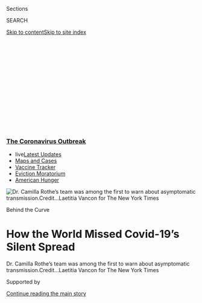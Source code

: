 <div id="app">

<div>

<div>

<div>

<div class="NYTAppHideMasthead css-ikk3s8 e1suatyy0">

<div class="section css-133zg39 e1suatyy2">

<div class="css-eph4ug er09x8g0">

<div class="css-6n7j50">

</div>

<span class="css-1dv1kvn">Sections</span>

<div class="css-10488qs">

<span class="css-1dv1kvn">SEARCH</span>

</div>

[Skip to content](#site-content)[Skip to site
index](#site-index)

</div>

<div class="css-10698na e1huz5gh0">

</div>

</div>

</div>

</div>

<div data-aria-hidden="false">

<div id="site-content" data-role="main">

<div>

<div class="css-1aor85t" style="opacity:0.000000001;z-index:-1;visibility:hidden">

<div class="css-1hqnpie">

<div class="css-epjblv">

<span class="css-17xtcya">[Europe](/section/world/europe)</span><span class="css-x15j1o">|</span><span class="css-fwqvlz">How
the World Missed Covid-19’s Silent
Spread</span>

</div>

<div class="css-k008qs">

<div class="css-1iwv8en">

<span class="css-18z7m18"></span>

<div>

</div>

</div>

<span class="css-1n6z4y">https://nyti.ms/2Vo3AHG</span>

<div class="css-1705lsu">

<div class="css-4xjgmj">

<div class="css-4skfbu" data-role="toolbar" data-aria-label="Social Media Share buttons, Save button, and Comments Panel with current comment count" data-testid="share-tools">

  - 
  - 
  - 
  - 
    
    <div class="css-6n7j50">
    
    </div>

  - 
  - 

</div>

</div>

</div>

</div>

</div>

</div>

<div class="css-11qgg8s">

<div class="css-l9svim">

### [<span class="css-pa1jbp"><span class="css-1rxm0ex">The Coronavirus</span><span class="css-1rxm0ex"> Outbreak</span></span>](https://www.nytimes3xbfgragh.onion/news-event/coronavirus?name=styln-coronavirus&region=TOP_BANNER&block=storyline_menu_recirc&action=click&pgtype=Article&impression_id=b0487d90-f1ca-11ea-bca2-6b52b31b60eb&variant=undefined)

  - <span class="css-ousu42"><span class="css-12clwdu">live</span>[Latest
    Updates](https://www.nytimes3xbfgragh.onion/2020/09/08/world/covid-19-coronavirus.html?name=styln-coronavirus&region=TOP_BANNER&block=storyline_menu_recirc&action=click&pgtype=Article&impression_id=b048a4a0-f1ca-11ea-bca2-6b52b31b60eb&variant=undefined)</span>
  - <span class="css-ousu42">[Maps and
    Cases](https://www.nytimes3xbfgragh.onion/interactive/2020/us/coronavirus-us-cases.html?name=styln-coronavirus&region=TOP_BANNER&block=storyline_menu_recirc&action=click&pgtype=Article&impression_id=b048a4a1-f1ca-11ea-bca2-6b52b31b60eb&variant=undefined)</span>
  - <span class="css-ousu42">[Vaccine
    Tracker](https://www.nytimes3xbfgragh.onion/interactive/2020/science/coronavirus-vaccine-tracker.html?name=styln-coronavirus&region=TOP_BANNER&block=storyline_menu_recirc&action=click&pgtype=Article&impression_id=b048a4a2-f1ca-11ea-bca2-6b52b31b60eb&variant=undefined)</span>
  - <span class="css-ousu42">[Eviction
    Moratorium](https://www.nytimes3xbfgragh.onion/2020/09/02/your-money/eviction-moratorium-covid.html?name=styln-coronavirus&region=TOP_BANNER&block=storyline_menu_recirc&action=click&pgtype=Article&impression_id=b048a4a3-f1ca-11ea-bca2-6b52b31b60eb&variant=undefined)</span>
  - <span class="css-ousu42">[American
    Hunger](https://www.nytimes3xbfgragh.onion/interactive/2020/09/02/magazine/food-insecurity-hunger-us.html?name=styln-coronavirus&region=TOP_BANNER&block=storyline_menu_recirc&action=click&pgtype=Article&impression_id=b048a4a4-f1ca-11ea-bca2-6b52b31b60eb&variant=undefined)</span>

</div>

</div>

<div id="fullBleedHeaderContent">

<div class="css-9fsmc8">

![<span class="css-16f3y1r e13ogyst0" data-aria-hidden="true">Dr.
Camilla Rothe’s team was among the first to warn about asymptomatic
transmission.</span><span class="css-cnj6d5 e1z0qqy90" itemprop="copyrightHolder"><span class="css-1ly73wi e1tej78p0">Credit...</span><span><span>Laetitia
Vancon for The New York
Times</span></span></span>](https://static01.graylady3jvrrxbe.onion/images/2020/06/22/world/xxasymptomatic/xxasymptomatic-articleLarge-v3.jpg?quality=75&auto=webp&disable=upscale)

</div>

<div class="css-1aqq9tq">

Behind the Curve

<div class="css-1vkm6nb ehdk2mb0">

# How the World Missed Covid-19’s Silent Spread

</div>

</div>

<div class="css-nwzfg5 e1gnum310">

<span class="css-1f9pvn2 europe">Dr. Camilla Rothe’s team was among the
first to warn about asymptomatic
transmission.</span><span class="css-cnj6d5 e1z0qqy90" itemprop="copyrightHolder"><span class="css-1ly73wi e1tej78p0">Credit...</span><span><span>Laetitia
Vancon for The New York Times</span></span></span>

</div>

<div id="sponsor-wrapper" class="css-1hyfx7x">

<div id="sponsor-slug" class="css-19vbshk">

Supported by

</div>

[Continue reading the main
story](#after-sponsor)

<div id="sponsor" class="ad sponsor-wrapper" style="text-align:center;height:100%;display:block">

</div>

<div id="after-sponsor">

</div>

</div>

<div class="css-1wx1auc e1gnum311">

<div class="css-tk9fsr">

[Leer en
español](https://www.nytimes3xbfgragh.onion/es/2020/06/29/espanol/mundo/coronavirus-asintomaticos.html "Read in Spanish")

</div>

</div>

</div>

<div class="section meteredContent css-1r7ky0e" name="articleBody" itemprop="articleBody">

<div class="css-1fanzo5 StoryBodyCompanionColumn">

<div class="css-53u6y8">

Symptomless transmission makes the coronavirus far harder to fight. But
health officials dismissed the risk for months, pushing misleading and
contradictory claims in the face of mounting evidence.

<div class="css-1wlr991">

<div class="css-18e8msd">

<div class="css-2ja7y1 epjyd6m0">

<div class="css-1baulvz">

By <span class="css-1baulvz" itemprop="name">Matt Apuzzo</span>,
<span class="css-1baulvz" itemprop="name">Selam Gebrekidan</span> and
<span class="css-1baulvz last-byline" itemprop="name">David D.
Kirkpatrick</span>

</div>

</div>

</div>

</div>

June 27, 2020

-----

MUNICH — Dr. Camilla Rothe was about to leave for dinner when the
government laboratory called with the surprising test result. Positive.
It was Jan. 27. She had just discovered Germany’s first case of the new
[coronavirus](https://www.nytimes3xbfgragh.onion/2020/08/06/health/coronavirus-asymptomatic-transmission.html).

But the diagnosis made no sense. Her patient, a businessman from a
nearby auto parts company, could have been infected by only one person:
a colleague visiting from China. And that colleague should not have been
contagious.

The visitor had seemed perfectly healthy during her stay in Germany. No
coughing or sneezing, no signs of fatigue or fever during two days of
long meetings. She told colleagues that she had started feeling ill
after the flight back to China. Days later, she tested positive for the
coronavirus.

Scientists at the time believed that only people with symptoms could
[spread the
coronavirus](https://www.nytimes3xbfgragh.onion/2020/07/21/health/coronavirus-infections-us.html).
They assumed it acted like its genetic cousin,
SARS.

</div>

</div>

<div class="css-1fanzo5 StoryBodyCompanionColumn">

<div class="css-53u6y8">

<div class="section css-1lpvp6o capsule-content" data-id="100000007240537" data-uri="nyt://capsule/b49668fb-2e01-5ae1-9496-f17bdbcc1c16">

<div>

</div>

</div>

“People who know much more about coronaviruses than I do were absolutely
sure,” recalled Dr. Rothe, an infectious disease specialist at Munich
University Hospital.

But if the experts were wrong, if the virus could spread from seemingly
healthy carriers or people who had not yet developed symptoms, the
ramifications were potentially catastrophic. Public-awareness campaigns,
airport screening and stay-home-if-you’re sick policies might not stop
it. More aggressive measures might be required — ordering healthy people
to wear masks, for instance, or restricting international travel.

Dr. Rothe and her colleagues were among the first to warn the world. But
even as evidence accumulated from other scientists, leading health
officials expressed unwavering confidence that symptomless spreading was
not important.

</div>

</div>

<div class="css-1fanzo5 StoryBodyCompanionColumn">

<div class="css-53u6y8">

In the days and weeks to come, politicians, public health officials and
rival academics disparaged or ignored the Munich team. Some actively
worked to undermine the warnings at a crucial moment, as the disease was
spreading unnoticed in [French
churches](https://www.reuters.com/article/us-health-coronavirus-france-church-spec/special-report-five-days-of-worship-that-set-a-virus-time-bomb-in-france-idUSKBN21H0Q2),
Italian soccer stadiums and Austrian ski bars. A cruise ship, the
Diamond Princess, would become a deadly harbinger of symptomless
spreading.

</div>

</div>

<div>

</div>

<div class="css-79elbk" data-testid="photoviewer-wrapper">

<div class="css-z3e15g" data-testid="photoviewer-wrapper-hidden">

</div>

<div class="css-1a48zt4 ehw59r15" data-testid="photoviewer-children">

![<span class="css-16f3y1r e13ogyst0" data-aria-hidden="true">London’s
Columbia Road flower market was packed as usual in
March.</span><span class="css-cnj6d5 e1z0qqy90" itemprop="copyrightHolder"><span class="css-1ly73wi e1tej78p0">Credit...</span><span>Andrew
Testa for The New York
Times</span></span>](https://static01.graylady3jvrrxbe.onion/images/2020/06/28/world/28asymptomatic-jump-6/merlin_170540889_773e07a6-e978-4dc4-ab9a-610c9b70b23f-articleLarge.jpg?quality=75&auto=webp&disable=upscale)

</div>

</div>

<div class="css-79elbk" data-testid="photoviewer-wrapper">

<div class="css-z3e15g" data-testid="photoviewer-wrapper-hidden">

</div>

<div class="css-1a48zt4 ehw59r15" data-testid="photoviewer-children">

<div class="css-1xdhyk6 erfvjey0">

<span class="css-1ly73wi e1tej78p0">Image</span>

<div class="css-zjzyr8">

<div data-testid="lazyimage-container" style="height:250.68888888888893px">

</div>

</div>

</div>

<span class="css-16f3y1r e13ogyst0" data-aria-hidden="true">Officers in
protective gear boarded the the Diamond Princess in February to move a
person with the coronavirus to a
hospital.</span><span class="css-cnj6d5 e1z0qqy90" itemprop="copyrightHolder"><span class="css-1ly73wi e1tej78p0">Credit...</span><span>Kim
Kyung-Hoon/Reuters</span></span>

</div>

</div>

<div class="css-1fanzo5 StoryBodyCompanionColumn">

<div class="css-53u6y8">

Interviews with doctors and public health officials in more than a dozen
countries show that for two crucial months — and in the face of mounting
genetic evidence — Western health officials and political leaders played
down or denied the risk of symptomless spreading. Leading health
agencies including the World Health Organization and the European Center
for Disease Prevention and Control provided contradictory and sometimes
misleading advice. A crucial public health discussion devolved into a
semantic debate over what to call infected people without clear
symptoms.

The two-month delay was a product of faulty scientific assumptions,
academic rivalries and, perhaps most important, a reluctance to accept
that containing the virus would take drastic measures. The resistance to
emerging evidence was one part of the world’s sluggish response to the
virus.

It is impossible to calculate the human toll of that delay, but models
suggest that earlier, aggressive action might have saved tens of
thousands of lives. Countries like Singapore and Australia, which used
testing and contact-tracing and moved swiftly to quarantine seemingly
healthy travelers, fared far better than those that did
not.

</div>

</div>

<div class="css-79elbk" data-testid="photoviewer-wrapper">

<div class="css-z3e15g" data-testid="photoviewer-wrapper-hidden">

</div>

<div class="css-1a48zt4 ehw59r15" data-testid="photoviewer-children">

<div class="css-1xdhyk6 erfvjey0">

<span class="css-1ly73wi e1tej78p0">Image</span>

<div class="css-zjzyr8">

<div data-testid="lazyimage-container" style="height:257.77777777777777px">

</div>

</div>

</div>

<span class="css-16f3y1r e13ogyst0" data-aria-hidden="true">Enjoying a
sunny day at the Louvre in Paris in
mid-March.</span><span class="css-cnj6d5 e1z0qqy90" itemprop="copyrightHolder"><span class="css-1ly73wi e1tej78p0">Credit...</span><span>Dmitry
Kostyukov for The New York
Times</span></span>

</div>

</div>

<div class="css-79elbk" data-testid="photoviewer-wrapper">

<div class="css-z3e15g" data-testid="photoviewer-wrapper-hidden">

</div>

<div class="css-1a48zt4 ehw59r15" data-testid="photoviewer-children">

<div class="css-1xdhyk6 erfvjey0">

<span class="css-1ly73wi e1tej78p0">Image</span>

<div class="css-zjzyr8">

<div data-testid="lazyimage-container" style="height:258.4222222222222px">

</div>

</div>

</div>

<span class="css-16f3y1r e13ogyst0" data-aria-hidden="true">Patients
awaiting test results in March at a hospital in Brescia, Italy, one of
the first parts of Europe to be hit hard by the
coronavirus.</span><span class="css-cnj6d5 e1z0qqy90" itemprop="copyrightHolder"><span class="css-1ly73wi e1tej78p0">Credit...</span><span>Alessandro
Grassani for The New York Times</span></span>

</div>

</div>

<div class="css-1fanzo5 StoryBodyCompanionColumn">

<div class="css-53u6y8">

It is now widely accepted that seemingly healthy people can spread the
virus, though uncertainty remains over how much they have contributed to
the pandemic. Though estimates vary, models using data from [Hong
Kong](https://www.nature.com/articles/s41591-020-0869-5), [Singapore and
China](https://www.eurosurveillance.org/content/10.2807/1560-7917.ES.2020.25.17.2000257)
suggest that 30 to 60 percent of spreading occurs when people have no
symptoms.

“This was, I think, a very simple truth,” Dr. Rothe said. “I was
surprised that it would cause such a storm. I can’t explain it.”

Even now, with more than 9 million cases around the world, and [a death
toll
approaching 500,000](https://www.nytimes3xbfgragh.onion/interactive/2020/world/coronavirus-maps.html),
Covid-19 remains an unsolved riddle. It is too soon to know whether the
worst has passed, or if a second global wave of infections is about to
crash down. But it is clear that an array of countries, from secretive
regimes to overconfident democracies, have fumbled their response,
misjudged the virus and ignored their own emergency plans.

It is also painfully clear that time was a critical commodity in curbing
the virus — and that too much of it was wasted.

## ‘She Was Not Ill’

On the night of Germany’s first positive test, the virus had seemed far
away. Fewer than 100 fatalities had been reported worldwide. Italy,
which would become Europe’s ground zero, would not record its first
cases for another three days.

A few reports out of China had already suggested the possibility of
symptomless spreading. But nobody had proved it could happen.

</div>

</div>

<div class="css-1fanzo5 StoryBodyCompanionColumn">

<div class="css-53u6y8">

That night, Dr. Rothe tapped out an email to a few dozen doctors and
public health officials.

“Infections can actually be transmitted during the incubation period,”
she wrote.

Three more employees from the auto parts company, Webasto, tested
positive the following day. Their symptoms were so mild that, normally,
it’s likely that none would have been flagged for testing, or have
thought to stay at home.

Dr. Rothe decided she had to sound the alarm. Her boss, Dr. Michael
Hoelscher, dashed off an email to The New England Journal of Medicine.
“We believe that this observation is of utmost importance,” he wrote.

Editors responded immediately. How soon could they see the
paper?

</div>

</div>

<div class="css-79elbk" data-testid="photoviewer-wrapper">

<div class="css-z3e15g" data-testid="photoviewer-wrapper-hidden">

</div>

<div class="css-1a48zt4 ehw59r15" data-testid="photoviewer-children">

<div class="css-1xdhyk6 erfvjey0">

<span class="css-1ly73wi e1tej78p0">Image</span>

<div class="css-zjzyr8">

<div data-testid="lazyimage-container" style="height:257.77777777777777px">

</div>

</div>

</div>

<span class="css-16f3y1r e13ogyst0" data-aria-hidden="true">Dr. Michael
Hoelscher in his office during an interview with a local TV
station.</span><span class="css-cnj6d5 e1z0qqy90" itemprop="copyrightHolder"><span class="css-1ly73wi e1tej78p0">Credit...</span><span>Laetitia
Vancon for The New York
Times</span></span>

</div>

</div>

<div class="css-79elbk" data-testid="photoviewer-wrapper">

<div class="css-z3e15g" data-testid="photoviewer-wrapper-hidden">

</div>

<div class="css-1a48zt4 ehw59r15" data-testid="photoviewer-children">

<div class="css-1xdhyk6 erfvjey0">

<span class="css-1ly73wi e1tej78p0">Image</span>

<div class="css-zjzyr8">

<div data-testid="lazyimage-container" style="height:257.77777777777777px">

</div>

</div>

</div>

<span class="css-16f3y1r e13ogyst0" data-aria-hidden="true">Dr. Rothe
swabbing a volunteer during a Covid-19 study in a nursing home in Munich
this
month.</span><span class="css-cnj6d5 e1z0qqy90" itemprop="copyrightHolder"><span class="css-1ly73wi e1tej78p0">Credit...</span><span>Laetitia
Vancon for The New York Times</span></span>

</div>

</div>

<div class="css-1fanzo5 StoryBodyCompanionColumn">

<div class="css-53u6y8">

The next morning, Jan. 30, public health officials interviewed the
Chinese businesswoman by phone. Hospitalized in Shanghai, she explained
that she’d started feeling sick on the flight home. Looking back, maybe
she’d had some mild aches or fatigue, but she had chalked them up to a
long day of travel.

<div id="NYT_MAIN_CONTENT_1_REGION" class="css-9tf9ac">

<div>

</div>

</div>

“From her perspective, she was not ill,” said Nadine Schian, a Webasto
spokeswoman who was on the call. “She said, ‘OK, I felt tired. But I’ve
been in Germany a lot of times before and I always have jet lag.’”

</div>

</div>

<div class="css-1fanzo5 StoryBodyCompanionColumn">

<div class="css-53u6y8">

When the health officials described the call, Dr. Rothe and Dr.
Hoelscher quickly finished and submitted their article. Dr. Rothe did
not talk to the patient herself but said she relied on the health
authority summary.

Within hours, [it was
online](https://www.nejm.org/doi/full/10.1056/NEJMc2001468). It was a
modest clinical observation at a key time. Just days earlier, the World
Health Organization had said it needed more information about this very
topic.

What the authors did not know, however, was that in a suburb 20 minutes
away, another group of doctors had also been rushing to publish a
report. Neither knew what the other was working on, a seemingly small
academic rift that would have global implications.

## Academic Hairsplitting

The second group was made up of officials with the Bavarian health
authority and Germany’s national health agency, known as the Robert Koch
Institute. Inside a suburban office, doctors unfurled mural paper and
traced infection routes using colored pens.

Their team, led by the Bavarian epidemiologist Dr. Merle Böhmer,
submitted an article to The Lancet, another premier medical journal. But
the Munich hospital group had scooped them by three hours. Dr. Böhmer
said her team’s article, which went unpublished as a result, had reached
similar conclusions but worded them slightly differently.

Dr. Rothe had written that patients appeared to be contagious before the
onset of *any* symptoms. The government team had written that patients
appeared to be contagious before the onset of *full* symptoms — at a
time when symptoms were so mild that people might not even recognize
them.

The Chinese woman, for example, had woken up in the middle of the night
feeling jet-lagged. Wanting to be sharp for her meetings, she took a
Chinese medicine called 999 — containing the equivalent of a Tylenol
tablet — and went back to bed.

</div>

</div>

<div class="css-1fanzo5 StoryBodyCompanionColumn">

<div class="css-53u6y8">

Perhaps that had masked a mild fever? Perhaps her jet lag was actually
fatigue? She had reached for a shawl during a meeting. Maybe that was a
sign of
chills?

</div>

</div>

<div class="css-79elbk" data-testid="photoviewer-wrapper">

<div class="css-z3e15g" data-testid="photoviewer-wrapper-hidden">

</div>

<div class="css-1a48zt4 ehw59r15" data-testid="photoviewer-children">

<div class="css-1xdhyk6 erfvjey0">

<span class="css-1ly73wi e1tej78p0">Image</span>

<div class="css-zjzyr8">

<div data-testid="lazyimage-container" style="height:258.4222222222222px">

</div>

</div>

</div>

<span class="css-16f3y1r e13ogyst0" data-aria-hidden="true">Dr. Merle
Böhmer and her team wrote that patients appeared to be contagious
before showing full symptoms, not before showing any
symptoms. </span><span class="css-cnj6d5 e1z0qqy90" itemprop="copyrightHolder"><span class="css-1ly73wi e1tej78p0">Credit...</span><span>Laetitia
Vancon for The New York
Times</span></span>

</div>

</div>

<div class="css-79elbk" data-testid="photoviewer-wrapper">

<div class="css-z3e15g" data-testid="photoviewer-wrapper-hidden">

</div>

<div class="css-1a48zt4 ehw59r15" data-testid="photoviewer-children">

<div class="css-1xdhyk6 erfvjey0">

<span class="css-1ly73wi e1tej78p0">Image</span>

<div class="css-zjzyr8">

<div data-testid="lazyimage-container" style="height:257.77777777777777px">

</div>

</div>

</div>

<span class="css-16f3y1r e13ogyst0" data-aria-hidden="true">Dr.
Hoelscher said he refused to change the wording of Dr. Rothe’s report
and to replace her name with those of members of the government task
force.</span><span class="css-cnj6d5 e1z0qqy90" itemprop="copyrightHolder"><span class="css-1ly73wi e1tej78p0">Credit...</span><span>Laetitia
Vancon for The New York Times</span></span>

</div>

</div>

<div class="css-1fanzo5 StoryBodyCompanionColumn">

<div class="css-53u6y8">

After two lengthy phone calls with the woman, doctors at the Robert Koch
Institute were convinced that she had simply failed to recognize her
symptoms. They wrote to the editor of The New England Journal of
Medicine, casting doubt on Dr. Rothe’s findings.

Editors there decided that the dispute amounted to hairsplitting. If it
took a lengthy interview to identify symptoms, how could anyone be
expected to do it in the real world?

“The question was whether she had something consistent with Covid-19 or
that anyone would have recognized at the time was Covid-19,” said Dr.
Eric Rubin, the journal’s editor.

“The answer seemed to be no.”

The journal did not publish the letter. But that would not be the end of
it.

</div>

</div>

<div class="css-1fanzo5 StoryBodyCompanionColumn">

<div class="css-53u6y8">

That weekend, Andreas Zapf, the head of the Bavarian health authority,
called Dr. Hoelscher of the Munich clinic. “Look, the people in Berlin
are very angry about your publication,” Dr. Zapf said, according to Dr.
Hoelscher.

He suggested changing the wording of Dr. Rothe’s report and replacing
her name with those of members of the government task force, Dr.
Hoelscher said. He refused.

The health agency would not discuss the phone call.

Until then, Dr. Hoelscher said, their report had seemed straightforward.
Now it was clear: “Politically, this was a major, major issue.”

## ‘A Complete Tsunami’

On Monday, Feb. 3, the journal Science ** published [an article calling
Dr. Rothe’s report
“flawed.”](https://www.sciencemag.org/news/2020/02/paper-non-symptomatic-patient-transmitting-coronavirus-wrong)
Science reported that the Robert Koch Institute had written to the New
England Journal to dispute her findings and correct an error.

The Robert Koch Institute declined repeated interview requests over
several weeks and did not answer written questions.

Dr. Rothe’s report quickly became a symbol of rushed research.
Scientists said she should have talked to the Chinese patient herself
before publishing, and that the omission had undermined her team’s work.
On Twitter, she and her colleagues were disparaged by scientists and
armchair experts alike.

“It broke over us like a complete tsunami,” Dr. Hoelscher said.

The controversy also overshadowed another crucial development out of
Munich.

</div>

</div>

<div class="css-1fanzo5 StoryBodyCompanionColumn">

<div class="css-53u6y8">

The next morning, Dr. Clemens-Martin Wendtner [made a startling
announcement](https://instmikrobiobw.de/aktuelles/ansicht/pressemitteilung).
Dr. Wendtner was overseeing treatment of Munich’s Covid-19 patients —
there were eight now — and had taken swabs from each.

He discovered the virus in the nose and throat at much higher levels,
and far earlier, than had been observed in SARS patients. That meant it
probably could spread before people knew they were
sick.

</div>

</div>

<div class="css-79elbk" data-testid="photoviewer-wrapper">

<div class="css-z3e15g" data-testid="photoviewer-wrapper-hidden">

</div>

<div class="css-1a48zt4 ehw59r15" data-testid="photoviewer-children">

<div class="css-1xdhyk6 erfvjey0">

<span class="css-1ly73wi e1tej78p0">Image</span>

<div class="css-zjzyr8">

<div data-testid="lazyimage-container" style="height:258.4222222222222px">

</div>

</div>

</div>

<span class="css-16f3y1r e13ogyst0" data-aria-hidden="true">Dr.
Clemens-Martin Wendtner’s work also suggested the risk that patients
could spread the virus before they realized they had
it.</span><span class="css-cnj6d5 e1z0qqy90" itemprop="copyrightHolder"><span class="css-1ly73wi e1tej78p0">Credit...</span><span>Laetitia
Vancon for The New York
Times</span></span>

</div>

</div>

<div class="css-79elbk" data-testid="photoviewer-wrapper">

<div class="css-z3e15g" data-testid="photoviewer-wrapper-hidden">

</div>

<div class="css-1a48zt4 ehw59r15" data-testid="photoviewer-children">

<div class="css-1xdhyk6 erfvjey0">

<span class="css-1ly73wi e1tej78p0">Image</span>

<div class="css-zjzyr8">

<div data-testid="lazyimage-container" style="height:258.4222222222222px">

</div>

</div>

</div>

<span class="css-16f3y1r e13ogyst0" data-aria-hidden="true">Dr. Rothe
helping a participant fill out a Covid-19 questionnaire at a nursing
home.</span><span class="css-cnj6d5 e1z0qqy90" itemprop="copyrightHolder"><span class="css-1ly73wi e1tej78p0">Credit...</span><span>Laetitia
Vancon for The New York Times</span></span>

</div>

</div>

<div class="css-1fanzo5 StoryBodyCompanionColumn">

<div class="css-53u6y8">

But the Science story drowned that news out. If Dr. Rothe’s paper had
implied that governments might need to do more against Covid-19, the
pushback from the Robert Koch Institute was an implicit defense of the
conventional thinking.

Sweden’s public health agency declared that Dr. Rothe’s report had
contained major errors. The agency’s website said, unequivocally, that
“there is no evidence that people are infectious during the incubation
period” — an assertion that would remain online in some form for months.

French health officials, too, left no room for debate: “A person is
contagious only when symptoms appear,” [a government flyer
read](https://www.lemonde.fr/les-decodeurs/article/2020/02/06/coronavirus-une-affiche-du-ministere-ecarte-trop-vite-le-risque-de-contagion-lors-de-l-incubation_6028658_4355770.html).
“No symptoms = no risk of being contagious.”

</div>

</div>

<div class="css-1fanzo5 StoryBodyCompanionColumn">

<div class="css-53u6y8">

As Dr. Rothe and Dr. Hoelscher reeled from the criticism, Japanese
doctors were preparing to board the Diamond Princess cruise ship. A
former passenger had tested positive for coronavirus.

Yet on the ship, parties continued. The infected passenger had been off
the ship for days, after all. And he hadn’t reported symptoms while
onboard.

## A Semantic Debate

Immediately after Dr. Rothe’s report, the World Health Organization had
noted that patients might transmit the virus before showing symptoms.
But the organization also underscored a point that it continues to make:
Patients with symptoms are the main drivers of the epidemic.

Once the Science article was published, however, the organization waded
directly into the debate on Dr. Rothe’s work. On Tuesday, Feb. 4, Dr.
Sylvie Briand, the agency’s chief of infectious disease preparedness,
tweeted a link to the Science article, calling Dr. Rothe’s report
flawed.

</div>

</div>

<div class="css-cfo9c3">

</div>

<div class="css-1fanzo5 StoryBodyCompanionColumn">

<div class="css-53u6y8">

With that tweet, the W.H.O. focused on a semantic distinction that would
cloud discussion for months: Was the patient
[asymptomatic](https://www.nytimes3xbfgragh.onion/2020/08/06/health/coronavirus-asymptomatic-transmission.html),
meaning she would never show symptoms? Or pre-symptomatic, meaning she
became sick later? Or, even more confusing, oligo-symptomatic, meaning
that she had symptoms so mild that she didn’t recognize them?

To some doctors, the focus on these arcane distinctions felt like
whistling in the graveyard. A person who feels healthy has no way to
know that she is carrying a virus or is about to become sick. Airport
temperature checks will not catch these people. Neither will asking them
about their symptoms or telling them to stay home when they feel ill.

</div>

</div>

<div class="css-1fanzo5 StoryBodyCompanionColumn">

<div class="css-53u6y8">

The W.H.O. later said that the tweet had not been intended as a
criticism.

One group paid little attention to this brewing debate: the Munich-area
doctors working to contain the cluster at the auto parts company. They
spoke daily with potentially sick people, monitoring their symptoms and
tracking their
contacts.

</div>

</div>

<div class="css-79elbk" data-testid="photoviewer-wrapper">

<div class="css-z3e15g" data-testid="photoviewer-wrapper-hidden">

</div>

<div class="css-1a48zt4 ehw59r15" data-testid="photoviewer-children">

<div class="css-1xdhyk6 erfvjey0">

<span class="css-1ly73wi e1tej78p0">Image</span>

<div class="css-zjzyr8">

<div data-testid="lazyimage-container" style="height:258.4222222222222px">

</div>

</div>

</div>

<span class="css-16f3y1r e13ogyst0" data-aria-hidden="true">Dr. Rothe
and her team preparing for the
day.</span><span class="css-cnj6d5 e1z0qqy90" itemprop="copyrightHolder"><span class="css-1ly73wi e1tej78p0">Credit...</span><span>Laetitia
Vancon for The New York
Times</span></span>

</div>

</div>

<div class="css-79elbk" data-testid="photoviewer-wrapper">

<div class="css-z3e15g" data-testid="photoviewer-wrapper-hidden">

</div>

<div class="css-1a48zt4 ehw59r15" data-testid="photoviewer-children">

<div class="css-1xdhyk6 erfvjey0">

<span class="css-1ly73wi e1tej78p0">Image</span>

<div class="css-zjzyr8">

<div data-testid="lazyimage-container" style="height:257.77777777777777px">

</div>

</div>

</div>

<span class="css-16f3y1r e13ogyst0" data-aria-hidden="true">Dr.
Hoelscher said The New England Journal of Medicine paper had become a
“major, major” political issue for
him.</span><span class="css-cnj6d5 e1z0qqy90" itemprop="copyrightHolder"><span class="css-1ly73wi e1tej78p0">Credit...</span><span>Laetitia
Vancon for The New York Times</span></span>

</div>

</div>

<div class="css-1fanzo5 StoryBodyCompanionColumn">

<div class="css-53u6y8">

“For us, it was pretty soon clear that this disease can be transmitted
before symptoms,” said Dr. Monika Wirth, who tracked contacts in the
nearby county of Fürstenfeldbruck.

Dr. Rothe, though, was shaken. She could not understand why much of the
scientific establishment seemed eager to play down the risk.

“All you need is a pair of eyes,” she said. “You don’t need
rocket-science virology.”

But she remained confident.

“We will be proven right,” she told Dr. Hoelscher.

That night, Dr. Rothe received an email from Dr. Michael Libman, an
infectious-disease specialist in Montreal. He thought that criticism of
the paper amounted to semantics. Her paper had convinced him of
something: “The disease will most likely eventually spread around the
world.”

</div>

</div>

<div class="css-1fanzo5 StoryBodyCompanionColumn">

<div class="css-53u6y8">

## Political Paralysis

On Feb. 4, Britain’s emergency scientific committee met and, while its
experts did not rule out the possibility of symptomless transmission,
nobody put much stock in Dr. Rothe’s paper.

“It was very much a hearsay study,” said Wendy Barclay, a virologist and
member of the committee, known as the Scientific Advisory Group for
Emergencies. “In the absence of real robust epidemiology and tracing, it
isn’t obvious until you see the data.”

The data would soon arrive, and from an unexpected source. Dr. Böhmer,
from the Bavarian health team, received a startling phone call in the
second week of February.

Virologists had discovered a subtle genetic mutation in the infections
of two patients from the Munich cluster. They had crossed paths for the
briefest of moments, one passing a saltshaker to the other in the
company cafeteria, when neither had symptoms. Their shared mutation made
it clear that one had infected the other.

Dr. Böhmer had been skeptical of symptomless spreading. But now, there
was no doubt: “It can only be explained with pre-symptomatic
transmission,” Dr. Böhmer said.

Now it was Dr. Böhmer who sounded the alarm. She said she promptly
shared the finding, and its significance, with the W.H.O. and the
European Center for Disease Prevention and Control.

Neither organization included the discovery in its regular reports.

A week after receiving Dr. Böhmer’s information, European health
officials were still declaring: “We are still unsure whether mild or
asymptomatic cases can transmit the virus.” There was no mention of the
genetic
evidence.

</div>

</div>

<div class="css-79elbk" data-testid="photoviewer-wrapper">

<div class="css-z3e15g" data-testid="photoviewer-wrapper-hidden">

</div>

<div class="css-1a48zt4 ehw59r15" data-testid="photoviewer-children">

<div class="css-1xdhyk6 erfvjey0">

<span class="css-1ly73wi e1tej78p0">Image</span>

<div class="css-zjzyr8">

<div data-testid="lazyimage-container" style="height:258.4222222222222px">

</div>

</div>

</div>

<span class="css-16f3y1r e13ogyst0" data-aria-hidden="true">Dr. Böhmer
had been skeptical of symptomless spreading, but her research ultimately
provided genetic proof that it was
happening.</span><span class="css-cnj6d5 e1z0qqy90" itemprop="copyrightHolder"><span class="css-1ly73wi e1tej78p0">Credit...</span><span>Laetitita
Vancon for The New York
Times</span></span>

</div>

</div>

<div class="css-79elbk" data-testid="photoviewer-wrapper">

<div class="css-z3e15g" data-testid="photoviewer-wrapper-hidden">

</div>

<div class="css-1a48zt4 ehw59r15" data-testid="photoviewer-children">

<div class="css-1xdhyk6 erfvjey0">

<span class="css-1ly73wi e1tej78p0">Image</span>

<div class="css-zjzyr8">

<div data-testid="lazyimage-container" style="height:258.4222222222222px">

</div>

</div>

</div>

<span class="css-16f3y1r e13ogyst0" data-aria-hidden="true">“This was a
misleading statement by the W.HO.,” Dr. Wendtner said of remarks in
February by the agency’s technical lead about symptomless
spreading.</span><span class="css-cnj6d5 e1z0qqy90" itemprop="copyrightHolder"><span class="css-1ly73wi e1tej78p0">Credit...</span><span>Laetitia
Vancon for The New York Times</span></span>

</div>

</div>

<div class="css-1fanzo5 StoryBodyCompanionColumn">

<div class="css-53u6y8">

W.H.O. officials say the genetic discovery informed their thinking, but
they made no announcement of it. European health officials say the
German information was one early piece of an emerging picture that they
were still piecing together.

The doctors in Munich were increasingly frustrated and confused by the
World Health Organization. First, the group wrongly credited the Chinese
government with alerting the German authorities to the first infection.
Government officials and doctors say the auto parts company itself
sounded the alarm.

Then, the World Health Organization’s emergency director, Dr. Michael
Ryan, said on Feb. 27 that the significance of symptomless spreading was
becoming a myth. And Dr. Maria Van Kerkhove, the organization’s
technical lead on coronavirus response, suggested it was nothing to
worry about.

“It’s rare but possible,” she
[said](https://www.youtube.com/watch?v=SCgCzYAHusA&t=22m55s). “It’s very
rare.”

The agency still maintains that people who cough or sneeze are more
contagious than people who don’t. But there is no scientific consensus
on how significant this difference is or how it affects the spread of
virus.

And so, with evidence mounting, the Munich team could not understand how
the W.H.O. could be so sure that symptomless spreading was
insignificant.

</div>

</div>

<div class="css-1fanzo5 StoryBodyCompanionColumn">

<div class="css-53u6y8">

“At this point, for us it was clear,” said Dr. Wendtner, the senior
doctor overseeing treatment of the Covid-19 patients. “This was a
misleading statement by the W.HO.”

## ‘If This Is True, We’re in Trouble’

The Munich cluster was not the only warning.

The Chinese health authorities had explicitly cautioned that patients
were contagious before showing symptoms. A Japanese bus driver was
infected while transporting seemingly healthy tourists from Wuhan.

And by the middle of February, 355 people aboard the Diamond Princess
cruise ship had tested positive. About a third of the infected
passengers and staff had no symptoms.

But public health officials saw danger in promoting the risk of silent
spreaders. If quarantining sick people and tracing their contacts could
not reliably contain the disease, governments might abandon those
efforts altogether.

In Sweden and Britain, for example, discussion swirled about enduring
the epidemic until the population obtained “herd immunity.” Public
health officials worried that might lead to overwhelmed hospitals and
needless
deaths.

</div>

</div>

<div class="css-79elbk" data-testid="photoviewer-wrapper">

<div class="css-z3e15g" data-testid="photoviewer-wrapper-hidden">

</div>

<div class="css-1a48zt4 ehw59r15" data-testid="photoviewer-children">

<div class="css-1xdhyk6 erfvjey0">

<span class="css-1ly73wi e1tej78p0">Image</span>

<div class="css-zjzyr8">

<div data-testid="lazyimage-container" style="height:257.77777777777777px">

</div>

</div>

</div>

<span class="css-16f3y1r e13ogyst0" data-aria-hidden="true">Diners
enjoying a night out in Stockholm in
April.</span><span class="css-cnj6d5 e1z0qqy90" itemprop="copyrightHolder"><span class="css-1ly73wi e1tej78p0">Credit...</span><span>Andres
Kudacki for The New York
Times</span></span>

</div>

</div>

<div class="css-79elbk" data-testid="photoviewer-wrapper">

<div class="css-z3e15g" data-testid="photoviewer-wrapper-hidden">

</div>

<div class="css-1a48zt4 ehw59r15" data-testid="photoviewer-children">

<div class="css-1xdhyk6 erfvjey0">

<span class="css-1ly73wi e1tej78p0">Image</span>

<div class="css-zjzyr8">

<div data-testid="lazyimage-container" style="height:257.77777777777777px">

</div>

</div>

</div>

<span class="css-16f3y1r e13ogyst0" data-aria-hidden="true">A crowded
train in São Paulo, Brazil, last
month.</span><span class="css-cnj6d5 e1z0qqy90" itemprop="copyrightHolder"><span class="css-1ly73wi e1tej78p0">Credit...</span><span>Victor
Moriyama for The New York Times</span></span>

</div>

</div>

<div class="css-1fanzo5 StoryBodyCompanionColumn">

<div class="css-53u6y8">

Plus, preventing silent spreading required aggressive, widespread
testing that was then impossible for most countries.

“It’s not like we had some easy alternative,” said Dr. Libman, the
Canadian doctor. “The message was basically: ‘If this is true, we’re in
trouble.’”

European health officials say they were reluctant to acknowledge silent
spreading because the evidence was trickling in and the consequences of
a false alarm would have been severe. “These reports are seen
everywhere, all over the world,” said Dr. Josep Jansa, a senior European
Union health official. “Whatever we put out, there’s no way back.”

Looking back, health officials should have said that, yes, symptomless
spreading was happening and they did not understand how prevalent it
was, said Dr. Agoritsa Baka, a senior European Union doctor.

But doing that, she said, would have amounted to an implicit warning to
countries: What you’re doing might not be enough.

## ‘Stop Buying Masks\!’

While public health officials hesitated, some doctors acted. At a
conference in Seattle in mid-February, Jeffrey Shaman, a Columbia
University professor, said [his research
suggested](https://science.sciencemag.org/content/368/6490/489) that
Covid-19’s rapid spread could only be explained if there were infectious
patients with unremarkable symptoms or no symptoms at all.

In the audience that day was Steven Chu, the Nobel-winning physicist and
former U.S. energy secretary. “If left to its own devices, this disease
will spread through the whole population,” he remembers Professor Shaman
warning.

</div>

</div>

<div class="css-1fanzo5 StoryBodyCompanionColumn">

<div class="css-53u6y8">

Afterward, Dr. Chu began insisting that healthy colleagues at his
Stanford University laboratory wear masks. Doctors in Cambridge,
England, concluded that asymptomatic transmission was a big source of
infection and advised local health workers and patients to wear masks,
well before the British government acknowledged the risk of silent
spreaders.

The American authorities, faced with a shortage, actively discouraged
the public from buying masks. “Seriously people — STOP BUYING MASKS\!”
Surgeon General Jerome M. Adams tweeted on Feb. 29.

</div>

</div>

<div class="css-cfo9c3">

</div>

<div class="css-1fanzo5 StoryBodyCompanionColumn">

<div class="css-53u6y8">

By early March, while the World Health Organization continued pressing
the case that symptom-free transmission was rare, science was breaking
in the other
direction.

</div>

</div>

<div class="css-79elbk" data-testid="photoviewer-wrapper">

<div class="css-z3e15g" data-testid="photoviewer-wrapper-hidden">

</div>

<div class="css-1a48zt4 ehw59r15" data-testid="photoviewer-children">

<div class="css-1xdhyk6 erfvjey0">

<span class="css-1ly73wi e1tej78p0">Image</span>

<div class="css-zjzyr8">

<div data-testid="lazyimage-container" style="height:257.77777777777777px">

</div>

</div>

</div>

<span class="css-16f3y1r e13ogyst0" data-aria-hidden="true">Shoppers
wearing masks lined up outside a Costco in Livermore,
Calif.</span><span class="css-cnj6d5 e1z0qqy90" itemprop="copyrightHolder"><span class="css-1ly73wi e1tej78p0">Credit...</span><span>Max
Whittaker for The New York
Times</span></span>

</div>

</div>

<div class="css-79elbk" data-testid="photoviewer-wrapper">

<div class="css-z3e15g" data-testid="photoviewer-wrapper-hidden">

</div>

<div class="css-1a48zt4 ehw59r15" data-testid="photoviewer-children">

<div class="css-1xdhyk6 erfvjey0">

<span class="css-1ly73wi e1tej78p0">Image</span>

<div class="css-zjzyr8">

<div data-testid="lazyimage-container" style="height:257.77777777777777px">

</div>

</div>

</div>

<span class="css-16f3y1r e13ogyst0" data-aria-hidden="true">Producing
cloth masks in
Bangkok.</span><span class="css-cnj6d5 e1z0qqy90" itemprop="copyrightHolder"><span class="css-1ly73wi e1tej78p0">Credit...</span><span>Adam
Dean for The New York Times</span></span>

</div>

</div>

<div class="css-1fanzo5 StoryBodyCompanionColumn">

<div class="css-53u6y8">

Researchers in Hong Kong [estimated
that](https://www.nature.com/articles/s41591-020-0869-5.pdf) 44 percent
of Covid-19 transmission occurred before symptoms began, an estimate
that was in line with [a British
study](https://science.sciencemag.org/content/368/6491/eabb6936) that
put that number as high as 50 percent.

</div>

</div>

<div class="css-1fanzo5 StoryBodyCompanionColumn">

<div class="css-53u6y8">

The Hong Kong study
[concluded](https://www.nature.com/articles/s41591-020-0869-5.pdf) that
people became infectious about two days before their illness emerged,
with a peak on their first day of symptoms. By the time patients felt
the first headache or scratch in the throat, they might have been
spreading the disease for days.

In Belgium, doctors saw that math in action, as Covid-19 tore through
nursing homes, killing nearly 5,000 people.

“We thought that by monitoring symptoms and asking sick people to stay
at home, we would be able to manage the spread,” said Steven Van Gucht,
the head of Belgium’s Covid-19 scientific committee. “It came in through
people with hardly any symptoms.”

More than 700 people aboard the Diamond Princess were sickened. Fourteen
died. Researchers
[estimate](https://www.eurosurveillance.org/content/10.2807/1560-7917.ES.2020.25.10.2000180#html_fulltext)
that most of the infection occurred early on, while seemingly healthy
passengers socialized and partied.

Government scientists in Britain
[concluded](https://assets.publishing.service.gov.uk/government/uploads/system/uploads/attachment_data/file/888804/S0399_Thirtieth_SAGE_meeting_on_Covid-19_.pdf)
in late April that 5 to 6 percent of symptomless health care workers
were infected and might have been spreading the virus.

In Munich, Dr. Hoelscher has asked himself many times whether things
would have been different if world leaders had taken the issue seriously
earlier. He compared their response to a rabbit stumbling upon a
poisonous snake.

“We were watching that snake and were somehow paralyzed,” he said.

## Acceptance. Or Not.

As the research coalesced in March, European health officials were
convinced.

</div>

</div>

<div class="css-1fanzo5 StoryBodyCompanionColumn">

<div class="css-53u6y8">

“OK, this is really a big issue,” Dr. Baka recalled thinking. “It plays
a big role in the transmission.”

By the end of the month, the U.S. Centers for Disease Control announced
it was rethinking its policy on masks. It concluded that up to [25
percent](https://www.nytimes3xbfgragh.onion/2020/03/31/health/coronavirus-asymptomatic-transmission.html)
of patients might have no symptoms.

Since then, the C.D.C., governments around the world and, finally, the
World Health Organization have recommended that people wear masks in
public.

Still, the W.H.O. is sending confusing signals. Earlier this month, Dr.
Van Kerkhove, the technical lead, repeated that transmission from
asymptomatic patients was “very rare.” After an outcry from doctors, the
agency said there had been a misunderstanding.

“In all honesty, we don’t have a clear picture on this yet,” Dr. Van
Kerkhove said. She said she had been referring to a few studies showing
limited transmission from asymptomatic
patients.

</div>

</div>

<div class="css-79elbk" data-testid="photoviewer-wrapper">

<div class="css-z3e15g" data-testid="photoviewer-wrapper-hidden">

</div>

<div class="css-1a48zt4 ehw59r15" data-testid="photoviewer-children">

<div class="css-1xdhyk6 erfvjey0">

<span class="css-1ly73wi e1tej78p0">Image</span>

<div class="css-zjzyr8">

<div data-testid="lazyimage-container" style="height:257.77777777777777px">

</div>

</div>

</div>

<span class="css-16f3y1r e13ogyst0" data-aria-hidden="true">Dr. Rothe at
home.</span><span class="css-cnj6d5 e1z0qqy90" itemprop="copyrightHolder"><span class="css-1ly73wi e1tej78p0">Credit...</span><span>Laetitia
Vancon for The New York
Times</span></span>

</div>

</div>

<div class="css-79elbk" data-testid="photoviewer-wrapper">

<div class="css-z3e15g" data-testid="photoviewer-wrapper-hidden">

</div>

<div class="css-1a48zt4 ehw59r15" data-testid="photoviewer-children">

<div class="css-1xdhyk6 erfvjey0">

<span class="css-1ly73wi e1tej78p0">Image</span>

<div class="css-zjzyr8">

<div data-testid="lazyimage-container" style="height:258.4222222222222px">

</div>

</div>

</div>

<span class="css-16f3y1r e13ogyst0" data-aria-hidden="true">Dr. Böhmer
published a study in The Lancet last month that found “substantial”
transmission from people with no symptoms or exceptionally mild,
nonspecific
symptoms.</span><span class="css-cnj6d5 e1z0qqy90" itemprop="copyrightHolder"><span class="css-1ly73wi e1tej78p0">Credit...</span><span>Laetitia
Vancon for The New York Times</span></span>

</div>

</div>

<div class="css-1fanzo5 StoryBodyCompanionColumn">

<div class="css-53u6y8">

Recent internet ads confused the matter even more. A Google search in
mid-June for studies on asymptomatic transmission returned a W.H.O.
advertisement titled: “People With No Symptoms — Rarely Spread
Coronavirus.”

Clicking on the link, however, offered a much more nuanced picture:
“Some reports have indicated that people with no symptoms can transmit
the virus. It is not yet known how often it happens.”

After The Times asked about those discrepancies, the organization
removed the advertisements.

Back in Munich, there is little doubt left. Dr. Böhmer, the Bavarian
government doctor, published [a study in The
Lancet](https://www.thelancet.com/journals/laninf/article/PIIS1473-3099\(20\)30314-5/fulltex)
last month that relied on extensive interviews and genetic information
to methodically track every case in the cluster.

In the months after Dr. Rothe swabbed her first patient, 16 infected
people were identified and caught early. All survived. Aggressive
testing and flawless contact-tracing contained the spread.

Dr. Böhmer’s study found “substantial” transmission from people with no
symptoms or exceptionally mild, nonspecific symptoms.

Dr. Rothe and her colleagues got a
footnote.

</div>

</div>

<div>

</div>

<div id="furst-hed-hack" class="section interactive-content interactive-size-scoop css-1fwl6kh" data-id="100000007206085">

<div class="css-17ih8de interactive-body" data-sourceid="100000007206085">

</div>

</div>

</div>

<div>

</div>

<div>

</div>

<div>

</div>

<div>

<div id="bottom-wrapper" class="css-1ede5it">

<div id="bottom-slug" class="css-l9onyx">

Advertisement

</div>

[Continue reading the main
story](#after-bottom)

<div id="bottom" class="ad bottom-wrapper" style="text-align:center;height:100%;display:block;min-height:90px">

</div>

<div id="after-bottom">

</div>

</div>

</div>

</div>

</div>

## Site Index

<div>

</div>

## Site Information Navigation

  - [© <span>2020</span> <span>The New York Times
    Company</span>](https://help.nytimes3xbfgragh.onion/hc/en-us/articles/115014792127-Copyright-notice)

<!-- end list -->

  - [NYTCo](https://www.nytco.com/)
  - [Contact
    Us](https://help.nytimes3xbfgragh.onion/hc/en-us/articles/115015385887-Contact-Us)
  - [Work with us](https://www.nytco.com/careers/)
  - [Advertise](https://nytmediakit.com/)
  - [T Brand Studio](http://www.tbrandstudio.com/)
  - [Your Ad
    Choices](https://www.nytimes3xbfgragh.onion/privacy/cookie-policy#how-do-i-manage-trackers)
  - [Privacy](https://www.nytimes3xbfgragh.onion/privacy)
  - [Terms of
    Service](https://help.nytimes3xbfgragh.onion/hc/en-us/articles/115014893428-Terms-of-service)
  - [Terms of
    Sale](https://help.nytimes3xbfgragh.onion/hc/en-us/articles/115014893968-Terms-of-sale)
  - [Site
    Map](https://spiderbites.nytimes3xbfgragh.onion)
  - [Help](https://help.nytimes3xbfgragh.onion/hc/en-us)
  - [Subscriptions](https://www.nytimes3xbfgragh.onion/subscription?campaignId=37WXW)

</div>

</div>

</div>

</div>
